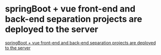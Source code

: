 # springBoot + vue front-end and back-end separation projects are deployed to the server
[springBoot + vue front-end and back-end separation projects are deployed to the server](https://aiwithcloud.com/2022/09/19/springboot__vue_front_end_and_back_end_separation_projects_are_deployed_to_the_server/)